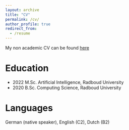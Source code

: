 ```yaml
---
layout: archive
title: "CV"
permalink: /cv/
author_profile: true
redirect_from:
  - /resume
---
```

<!--
Please find my full academic CV <a href="https://ksweissmueller.github.io/files/CV.pdf">here</a>.



<object data="https://ksweissmueller.github.io/files/CV-KW.pdf" type="application/pdf" width="700px" height="700px">
    <embed src="https://ksweissmueller.github.io/files/CV-KW.pdf">
        This browser does not support PDFs. Please download the PDF to view it: <a href="https://ksweissmueller.github.io/files/CV-KW.pdf" target="_blank"><u>here</u></a>.
        </embed>
</object>
-->

My non academic CV can be found <a href="https://adiehl96.github.io/files/CV.pdf">here</a>

Education
======
* 2022 M.Sc. Artificial Intelligence, Radboud University
* 2020 B.Sc. Computing Science, Radboud University

<!--
Awards
======
* *EURAM 2018* <a href="https://euramonline.org/programme2018/strategic-interest-groups/sig-11-public-and-non-profit-management-pm-npm.html"> SIG Public and Non-Profit Management </a> Best Paper Award
* *Summer Interactive <a href="http://www.concordia.ca/cunews/main/stories/2015/06/03/gambling-gaming-explored-summer-research-symposium.html">Symposium</a>* – Research 2.0 2015 Best Poster Award
-->

<!--
Memberships
======
* Research Fellow of the *Public Integrity Research Group* (GRIP), Università della Svizzera italiana (USI)
* Member of the Editorial Board of *Social Sciences & Humanities Open* (<a href="https://www.journals.elsevier.com/social-sciences-and-humanities-open">SSHO</a>; since 2020)  
* *Academy of Management* (AoM)
* *European Consortium for Political Research* (ECPR)
* *European Group for Public Administration* (EGPA)
* *European Academy of Management* (EURAM; in SIG11 ‘*Public and Non-Profit Management*’)
* *International Institute of Administrative Sciences* (IASIA)
* *International Political Science Association* (IPSA; officer of RC 29 ‘<a href="https://www.ipsa.org/research-committees/rclist/RC29">Political Psychology</a>’)
* *International Research Society for Public Management* (IRSPM; since 2019 co-chair of panel ‘<a href="https://events.tuni.fi/irspm2020/panels/p3/https://events.tuni.fi/irspm2020/panels/p3/">Behavioral and experimental public administration</a>’; since 2021 co-chair of SIG ‘<a href="https://www.irspm.net/interest-groups/public-service-motivation">Public Service Motivation</a>’)
* *Public Management Research Association* (PMRA).
-->
  
<!--
Ad-hoc Reviewer for
======
* *Journal of Behavioral Public Administration* (JBPA)
* *Journal of Public Administration Research and Theory* (JPART)
* *Public Administration* (PA)
* *Public Administration Review* (PAR)
* *Public Management Review* (PMR)
* *Review of Public Personnel Management* (RoPPA)
-->

Languages
======
German (native speaker), English (C2), Dutch (B2)
